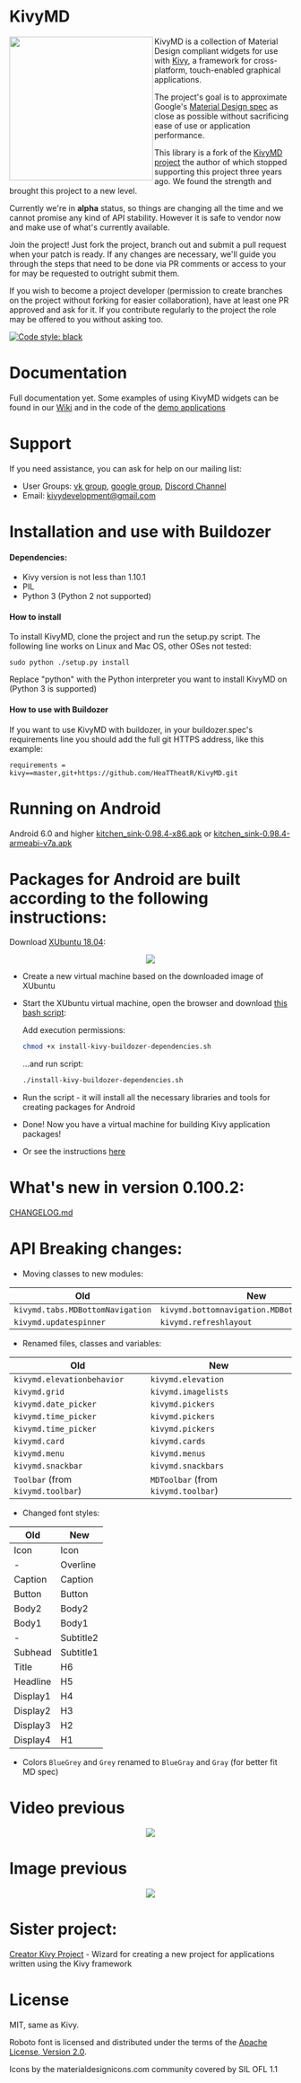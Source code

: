 KivyMD
======

<img align="left" height="256" src="https://github.com/HeaTTheatR/KivyMD/raw/master/kivymd/images/kivy-logo-white-512.png"/>

KivyMD is a collection of Material Design compliant widgets for use with [Kivy](http://kivy.org), a framework for cross-platform, touch-enabled graphical applications.

The project's goal is to approximate Google's [Material Design spec](https://www.google.com/design/spec/material-design/introduction.html) as close as possible without sacrificing ease of use or application performance.

This library is a fork of the [KivyMD project](https://gitlab.com/kivymd/KivyMD) the author of which stopped supporting this project three years ago. We found the strength and brought this project to a new level.

Currently we're in **alpha** status, so things are changing all the time and we cannot promise any kind of API stability. However it is safe to vendor now and make use of what's currently available.

Join the project! Just fork the project, branch out and submit a pull request when your patch is ready. If any changes are necessary, we'll guide you through the steps that need to be done via PR comments or access to your for may be requested to outright submit them.

If you wish to become a project developer (permission to create branches on the project without forking for easier collaboration), have at least one PR approved and ask for it. If you contribute regularly to the project the role may be offered to you without asking too.

[![Code style: black](https://img.shields.io/badge/code%20style-black-000000.svg)](https://github.com/psf/black)

Documentation
=============

Full documentation yet. Some examples of using KivyMD widgets can be found in our [Wiki](https://github.com/HeaTTheatR/KivyMD/wiki) and in the code of the [demo applications](https://github.com/HeaTTheatR/KivyMD/tree/master/demos/kitchen_sink/demo_apps)

Support
=======
If you need assistance, you can ask for help on our mailing list:

* User Groups: [vk group](https://vk.com/kivy_development), [google group](https://groups.google.com/forum/#!categories/kivymd-users-support), [Discord Channel](https://discord.gg/TegSJDD)
* Email: kivydevelopment@gmail.com


Installation and use with Buildozer
===================================

#### Dependencies:
* Kivy version is not less than 1.10.1
* PIL
* Python 3 (Python 2 not supported)

#### How to install

To install KivyMD, clone the project and run the setup.py script. The following line works on Linux and Mac OS, other OSes not tested:

    sudo python ./setup.py install

Replace "python" with the Python interpreter you want to install KivyMD on (Python 3 is supported)


#### How to use with Buildozer

If you want to use KivyMD with buildozer, in your buildozer.spec's requirements line you should add the full git HTTPS address, like this example:

    requirements = kivy==master,git+https://github.com/HeaTTheatR/KivyMD.git

Running on Android
==================
Android 6.0 and higher [kitchen_sink-0.98.4-x86.apk](https://github.com/HeaTTheatR/KivyMD-data/tree/master/bin/x86) or [kitchen_sink-0.98.4-armeabi-v7a.apk](https://github.com/HeaTTheatR/KivyMD-data/tree/master/bin/armeabi-v7a)

<a id=“anchor”>Packages for Android are built according to the following instructions:</a>
=======================================================================

Download [XUbuntu 18.04](https://xubuntu.org/release/18-04/):

<p align="center">
    <a href="https://xubuntu.org/release/18-04/"><img src="https://github.com/HeaTTheatR/KivyMD-data/blob/master/gallery/XUBUNTU.png"></a>
</p>

* Create a new virtual machine based on the downloaded image of XUbuntu
* Start the XUbuntu virtual machine, open the browser and download [this bash script](https://github.com/HeaTTheatR/KivyMD-data/blob/master/install-kivy-buildozer-dependencies.sh):

    Add execution permissions:
    ```bash
    chmod +x install-kivy-buildozer-dependencies.sh
    ```
    ...and run script:

    ```bash
    ./install-kivy-buildozer-dependencies.sh
    ```

* Run the script - it will install all the necessary libraries and tools for creating packages for Android
* Done! Now you have a virtual machine for building Kivy application packages!
* Or see the instructions [here](https://github.com/zaemiel/kivy-buildozer-installer)

What's new in version 0.100.2:
============================
[CHANGELOG.md](CHANGELOG.md)

API Breaking changes:
=====================
* Moving classes to new modules:

| Old                                                  | New                                                |
|------------------------------------------------------|----------------------------------------------------|
| `kivymd.tabs.MDBottomNavigation`                     | `kivymd.bottomnavigation.MDBottomNavigation`       |
| `kivymd.updatespinner`                               | `kivymd.refreshlayout`                             |

* Renamed files, classes and variables:

| Old                                                  | New                                 |
|------------------------------------------------------|-------------------------------------|
| `kivymd.elevationbehavior`                           | `kivymd.elevation`                  |
| `kivymd.grid`                                        | `kivymd.imagelists`                 |
| `kivymd.date_picker`                                 | `kivymd.pickers`                    |
| `kivymd.time_picker`                                 | `kivymd.pickers`                    |
| `kivymd.time_picker`                                 | `kivymd.pickers`                    |
| `kivymd.card`                                        | `kivymd.cards`                      |
| `kivymd.menu`                                        | `kivymd.menus`                      |
| `kivymd.snackbar`                                    | `kivymd.snackbars`                  |
| `Toolbar` (from `kivymd.toolbar`)                    | `MDToolbar` (from `kivymd.toolbar`) |

* Changed font styles:

| Old      | New       |
|----------|-----------|
| Icon     | Icon      |
| -        | Overline  |
| Caption  | Caption   |
| Button   | Button    |
| Body2    | Body2     |
| Body1    | Body1     |
| -        | Subtitle2 |
| Subhead  | Subtitle1 |
| Title    | H6        |
| Headline | H5        |
| Display1 | H4        |
| Display2 | H3        |
| Display3 | H2        |
| Display4 | H1        |

* Colors `BlueGrey` and `Grey` renamed to `BlueGray` and `Gray` (for better fit MD spec)


Video previous
==============
<p align="center">
    <a href="https://www.youtube.com/watch?v=oOTdQ-FHeSw&t=4s"><img src="https://github.com/HeaTTheatR/KivyMD-data/blob/master/gallery/prevideo.png"></a>
</p>

Image previous
==============
<p align="center">
    <img src="https://github.com/HeaTTheatR/KivyMD-data/blob/master/gallery/previous.png">
</p>

Sister project:
==============

[Creator Kivy Project](https://github.com/HeaTTheatR/CreatorKivyProject) - Wizard for creating a new project for applications written using the Kivy framework

License
=======

MIT, same as Kivy.

Roboto font is licensed and distributed under the terms of the [Apache License, Version 2.0](https://www.apache.org/licenses/LICENSE-2.0).

Icons by the materialdesignicons.com community covered by SIL OFL 1.1
